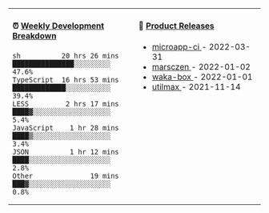 <table width="800px">
<tr>
<td valign="top" width="50%">

####  ⏰  <a href="https://gist.github.com/marsczen/0c39a3e7b4a372c6cff4a8714271308c" target="_blank">Weekly Development Breakdown</a>

<!-- code_time starts -->

```text
sh          20 hrs 26 mins  ███████████████░░░░░░░░░  47.6%
TypeScript  16 hrs 53 mins  █████████████░░░░░░░░░░░  39.4%
LESS         2 hrs 17 mins  ████▓░░░░░░░░░░░░░░░░░░░   5.4%
JavaScript    1 hr 28 mins  ████▒░░░░░░░░░░░░░░░░░░░   3.4%
JSON          1 hr 12 mins  ████░░░░░░░░░░░░░░░░░░░░   2.8%
Other              19 mins  ███▓░░░░░░░░░░░░░░░░░░░░   0.8%
```

<!-- code_time ends -->
</td>
<td valign="top" width="50%">

#### 🌾 <a href="https://github.com/marsczen/marsczen/blob/master/releases.md" target="_blank">Product Releases</a>

<!-- recent_releases starts -->
* <a href='https://github.com/marsczen/microapp-ci/releases/tag/v0.0.2' target='_blank'>microapp-ci </a> - 2022-03-31
* <a href='https://github.com/marsczen/marsczen/releases/tag/v0.0.1' target='_blank'>marsczen </a> - 2022-01-02
* <a href='https://github.com/marsczen/waka-box/releases/tag/v3.0.1' target='_blank'>waka-box </a> - 2022-01-01
* <a href='https://github.com/marsczen/utilmax/releases/tag/v1.0.6' target='_blank'>utilmax </a> - 2021-11-14
<!-- recent_releases ends -->

</td>
</tr>
  </table>
